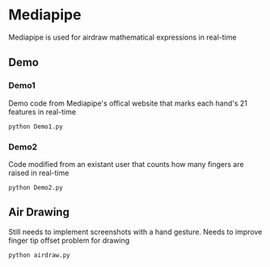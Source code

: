 # Mediapipe
Mediapipe is used for airdraw mathematical expressions in real-time
## Demo
### Demo1
Demo code from Mediapipe's offical website that marks each hand's 21 features in real-time
```
python Demo1.py
```
### Demo2
Code modified from an existant user that counts how many fingers are raised in real-time
```
python Demo2.py
```
## Air Drawing
Still needs to implement screenshots with a hand gesture. Needs to improve finger tip offset problem for drawing
```
python airdraw.py
```